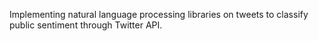 Implementing natural language processing libraries on tweets to classify public sentiment through Twitter API.